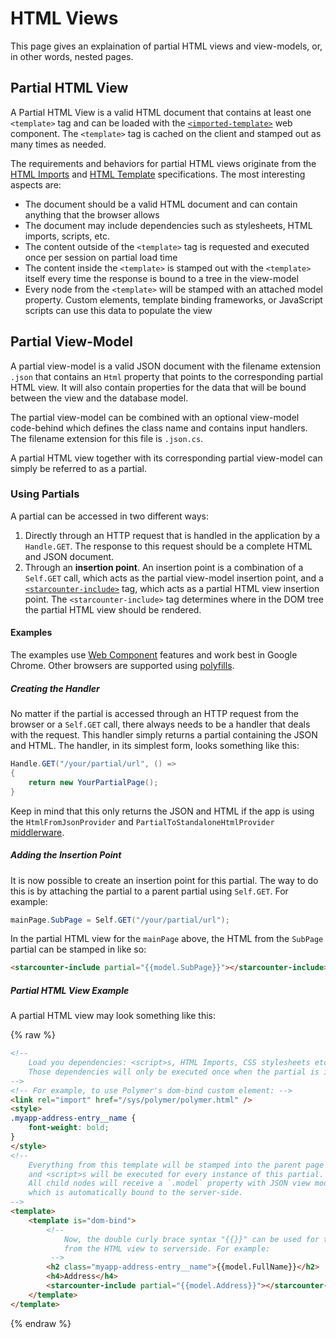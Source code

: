 # HTML Views

This page gives an explaination of partial HTML views and view-models, or, in other words, nested pages.

## Partial HTML View

A Partial HTML View is a valid HTML document that contains at least one `<template>` tag and can be loaded with the [`<imported-template>`](https://github.com/Juicy/imported-template) web component. The `<template>` tag is cached on the client and stamped out as many times as needed.

The requirements and behaviors for partial HTML views originate from the [HTML Imports](http://www.w3.org/TR/html-imports/) and [HTML Template](http://www.w3.org/TR/html-templates/) specifications. The most interesting aspects are:

* The document should be a valid HTML document and can contain anything that the browser allows
* The document may include dependencies such as stylesheets, HTML imports, scripts, etc.
* The content outside of the `<template>` tag is requested and executed once per session on partial load time
* The content inside the `<template>` is stamped out with the `<template>` itself every time the response is bound to a tree in the view-model
* Every node from the `<template>` will be stamped with an attached model property. Custom elements, template binding frameworks, or JavaScript scripts can use this data to populate the view

## Partial View-Model

A partial view-model is a valid JSON document with the filename extension `.json` that contains an `Html` property that points to the corresponding partial HTML view. It will also contain properties for the data that will be bound between the view and the database model.

The partial view-model can be combined with an optional view-model code-behind which defines the class name and contains input handlers. The filename extension for this file is `.json.cs`.

A partial HTML view together with its corresponding partial view-model can simply be referred to as a partial.

### Using Partials

A partial can be accessed in two different ways:

1. Directly through an HTTP request that is handled in the application by a `Handle.GET`. The response to this request should be a complete HTML and JSON document. 
2. Through an **insertion point**. An insertion point is a combination of a `Self.GET` call, which acts as the partial view-model insertion point, and a [`<starcounter-include>`](https://github.com/Polyjuice/starcounter-include) tag, which acts as a partial HTML view insertion point. The `<starcounter-include>` tag determines where in the DOM tree the partial HTML view should be rendered.

#### Examples

The examples use [Web Component](/guides/puppet-web-apps/introduction-to-web-components) features and work best in Google Chrome. Other browsers are supported using [polyfills](http://webcomponents.org/polyfills/).

##### Creating the Handler

No matter if the partial is accessed through an HTTP request from the browser or a `Self.GET` call, there always needs to be a handler that deals with the request. This handler simply returns a partial containing the JSON and HTML. The handler, in its simplest form, looks something like this:

```cs
Handle.GET("/your/partial/url", () => 
{
    return new YourPartialPage();
}
```

Keep in mind that this only returns the JSON and HTML if the app is using the `HtmlFromJsonProvider` and `PartialToStandaloneHtmlProvider` [middlerware](/guides/network/middleware/).

##### Adding the Insertion Point

It is now possible to create an insertion point for this partial. The way to do this is by attaching the partial to a parent partial using `Self.GET`. For example:

```cs
mainPage.SubPage = Self.GET("/your/partial/url");
```

In the partial HTML view for the `mainPage` above, the HTML from the `SubPage` partial can be stamped in like so:

```html
<starcounter-include partial="{{model.SubPage}}"></starcounter-include>
```

##### Partial HTML View Example

A partial HTML view may look something like this:

{% raw %}
```html
<!--
    Load you dependencies: <script>s, HTML Imports, CSS stylesheets etc.
    Those dependencies will only be executed once when the partial is imported
-->
<!-- For example, to use Polymer's dom-bind custom element: -->
<link rel="import" href="/sys/polymer/polymer.html" />
<style>
.myapp-address-entry__name {
    font-weight: bold;
}
</style>
<!--
    Everything from this template will be stamped into the parent page's DOM,
    and <script>s will be executed for every instance of this partial.
    All child nodes will receive a `.model` property with JSON view model,
    which is automatically bound to the server-side.
-->
<template>
    <template is="dom-bind">
        <!--
            Now, the double curly brace syntax "{{}}" can be used for two-way data bindings
            from the HTML view to serverside. For example:
         -->
        <h2 class="myapp-address-entry__name">{{model.FullName}}</h2>
        <h4>Address</h4>
        <starcounter-include partial="{{model.Address}}"></starcounter-include>
    </template>
</template>
```
{% endraw %}